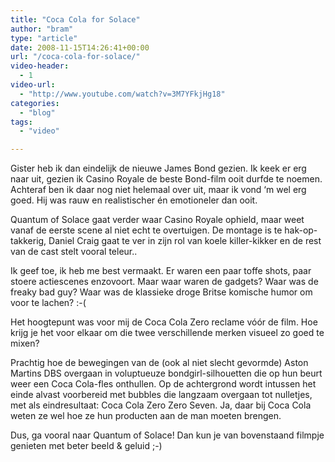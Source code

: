 ```yaml
---
title: "Coca Cola for Solace"
author: "bram"
type: "article"
date: 2008-11-15T14:26:41+00:00
url: "/coca-cola-for-solace/"
video-header:
  - 1
video-url:
  - "http://www.youtube.com/watch?v=3M7YFkjHg18"
categories:
  - "blog"
tags:
  - "video"

---
```

Gister heb ik dan eindelijk de nieuwe James Bond gezien. Ik keek er erg naar uit, gezien ik Casino Royale de beste Bond-film ooit durfde te noemen. Achteraf ben ik daar nog niet helemaal over uit, maar ik vond &#8216;m wel erg goed. Hij was rauw en realistischer én emotioneler dan ooit.

Quantum of Solace gaat verder waar Casino Royale ophield, maar weet vanaf de eerste scene al niet echt te overtuigen. De montage is te hak-op-takkerig, Daniel Craig gaat te ver in zijn rol van koele killer-kikker en de rest van de cast stelt vooral teleur..
  
Ik geef toe, ik heb me best vermaakt. Er waren een paar toffe shots, paar stoere actiescenes enzovoort. Maar waar waren de gadgets? Waar was de freaky bad guy? Waar was de klassieke droge Britse komische humor om voor te lachen? :-(

Het hoogtepunt was voor mij de Coca Cola Zero reclame vóór de film. Hoe krijg je het voor elkaar om die twee verschillende merken visueel zo goed te mixen?
  
Prachtig hoe de bewegingen van de (ook al niet slecht gevormde) Aston Martins DBS overgaan in voluptueuze bondgirl-silhouetten die op hun beurt weer een Coca Cola-fles onthullen. Op de achtergrond wordt intussen het einde alvast voorbereid met bubbles die langzaam overgaan tot nulletjes, met als eindresultaat: Coca Cola Zero Zero Seven. Ja, daar bij Coca Cola weten ze wel hoe ze hun producten aan de man moeten brengen.

Dus, ga vooral naar Quantum of Solace! Dan kun je van bovenstaand filmpje genieten met beter beeld & geluid ;-)